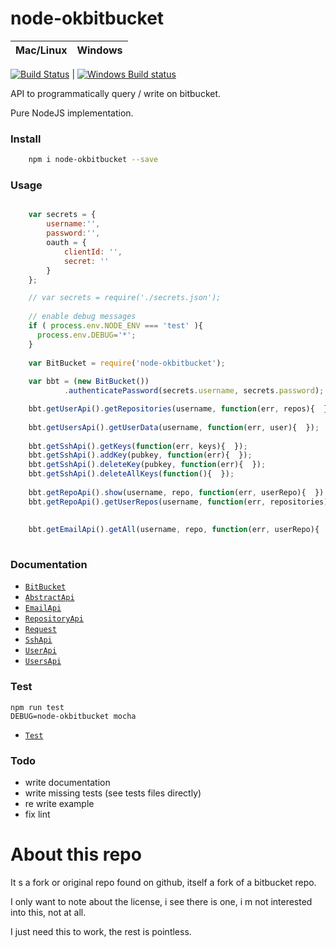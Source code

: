 # node-okbitbucket

Mac/Linux | Windows
---- | ----
  [![Build Status](https://travis-ci.org/maboiteaspam/node-okbitbucket.svg?branch=master)](https://travis-ci.org/maboiteaspam/node-okbitbucket) 
| 
  [![Windows Build status](http://img.shields.io/appveyor/ci/maboiteaspam/node-bitbucket.svg)](https://ci.appveyor.com/project/maboiteaspam/node-bitbucket/branch/master)


API to programmatically query / write on bitbucket.

Pure NodeJS implementation.


### Install

```sh
    npm i node-okbitbucket --save
```

### Usage

```js

    var secrets = {
        username:'',
        password:'',
        oauth = {
            clientId: '',
            secret: ''
        }
    };

    // var secrets = require('./secrets.json');
    
    // enable debug messages
    if ( process.env.NODE_ENV === 'test' ){
      process.env.DEBUG='*';
    }
    
    var BitBucket = require('node-okbitbucket');
    
    var bbt = (new BitBucket())
            .authenticatePassword(secrets.username, secrets.password);

    bbt.getUserApi().getRepositories(username, function(err, repos){  });
    
    bbt.getUsersApi().getUserData(username, function(err, user){  });
    
    bbt.getSshApi().getKeys(function(err, keys){  });
    bbt.getSshApi().addKey(pubkey, function(err){  });
    bbt.getSshApi().deleteKey(pubkey, function(err){  });
    bbt.getSshApi().deleteAllKeys(function(){  });
    
    bbt.getRepoApi().show(username, repo, function(err, userRepo){  })
    bbt.getRepoApi().getUserRepos(username, function(err, repositories){  })
    
    
    bbt.getEmailApi().getAll(username, repo, function(err, userRepo){  })
    
```

### Documentation

* [`BitBucket`](https://github.com/maboiteaspam/node-okbitbucket/tree/gh-pages/docs/bitbucket.md)
* [`AbstractApi`](https://github.com/maboiteaspam/node-okbitbucket/tree/gh-pages/docs/abstract_api.md)
* [`EmailApi`](https://github.com/maboiteaspam/node-okbitbucket/tree/gh-pages/docs/email.md)
* [`RepositoryApi`](https://github.com/maboiteaspam/node-okbitbucket/tree/gh-pages/docs/repo.md)
* [`Request`](https://github.com/maboiteaspam/node-okbitbucket/tree/gh-pages/docs/request.md)
* [`SshApi`](https://github.com/maboiteaspam/node-okbitbucket/tree/gh-pages/docs/ssh.md)
* [`UserApi`](https://github.com/maboiteaspam/node-okbitbucket/tree/gh-pages/docs/user.md)
* [`UsersApi`](https://github.com/maboiteaspam/node-okbitbucket/tree/gh-pages/docs/users.md)

### Test

```
npm run test
DEBUG=node-okbitbucket mocha
```

* [`Test`](https://github.com/maboiteaspam/node-okbitbucket/tree/gh-pages/docs/test.md)


### Todo

- write documentation
- write missing tests (see tests files directly)
- re write example
- fix lint

# About this repo

It s a fork or original repo found on github, itself a fork of a bitbucket repo.

I only want to note about the license, 
i see there is one, 
i m not interested into this, not at all.

I just need this to work, the rest is pointless.